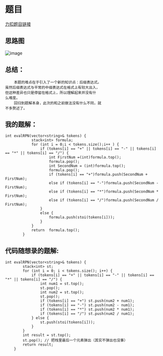 # 题目
[力扣题目链接](https://leetcode-cn.com/problems/evaluate-reverse-polish-notation/)
## 思路图
![image](https://github.com/sumo123456789/DataStructureAndAlgorithm/blob/main/5.%E6%A0%88%E4%B8%8E%E9%98%9F%E5%88%97/image/StackQueue5.png)
## 总结：
```
    本题的难点在于引入了一个新的知识点：后缀表达式。
虽然后缀表达式与平常的中缀表达式在格式上有较大出入，
但这种差异也只是停留在格式上，所以理解起来并没有什
么难度。
    回归到题解本身，此次的和之前做法没有什么不同，就
不多赘述了。
```
## 我的题解：
```
int evalRPN(vector<string>& tokens) {
            stack<int> formula;
            for (int i = 0;i < tokens.size();i++ ) {
                if (tokens[i] == "+" || tokens[i] == "-" || tokens[i] == "*" || tokens[i] == "/") {
                    int FirstNum =(int)formula.top();
                    formula.pop();
                    int SecondNum = (int)formula.top();
                    formula.pop();
                    if (tokens[i] == "+")formula.push(SecondNum + FirstNum);
                    else if (tokens[i] == "-")formula.push(SecondNum - FirstNum);
                    else if (tokens[i] == "*")formula.push(SecondNum * FirstNum);
                    else if (tokens[i] == "/")formula.push(SecondNum / FirstNum);
                }
                else {
                    formula.push(stoi(tokens[i]));
                }
            }
            return  formula.top();
        }

```
## 代码随想录的题解:
```
int evalRPN(vector<string>& tokens) {
        stack<int> st;
        for (int i = 0; i < tokens.size(); i++) {
            if (tokens[i] == "+" || tokens[i] == "-" || tokens[i] == "*" || tokens[i] == "/") {
                int num1 = st.top();
                st.pop();
                int num2 = st.top();
                st.pop();
                if (tokens[i] == "+") st.push(num2 + num1);
                if (tokens[i] == "-") st.push(num2 - num1);
                if (tokens[i] == "*") st.push(num2 * num1);
                if (tokens[i] == "/") st.push(num2 / num1);
            } else {
                st.push(stoi(tokens[i]));
            }
        }
        int result = st.top();
        st.pop(); // 把栈里最后一个元素弹出（其实不弹出也没事）
        return result;
    }
```                                     
